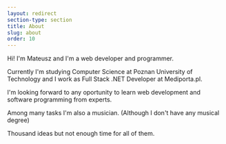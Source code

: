 ```yaml
---
layout: redirect
section-type: section
title: About
slug: about
order: 10
---
```


Hi! I'm Mateusz and I'm a web developer and programmer. 

Currently I'm studying Computer Science at Poznan University of Technology and I work as Full Stack .NET Developer at Mediporta.pl.

I'm looking forward to any oportunity to learn web development and software programming from experts.

Among many tasks I'm also a musician. (Although I don't have any musical degree)

Thousand ideas but not enough time for all of them.